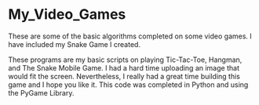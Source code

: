 # My_Video_Games
These are some of the basic algorithms completed on some video games. I have included my Snake Game I created. 

These programs are my basic scripts on playing Tic-Tac-Toe, Hangman, and The Snake Mobile Game. 
I had a hard time uploading an image that would fit the screen. Nevertheless, I really had a great time building this game and I hope you like it. 
This code was completed in Python and using the PyGame Library. 

